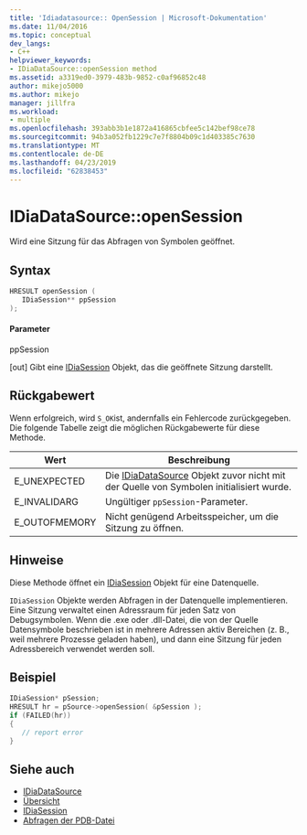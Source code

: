```yaml
---
title: 'Idiadatasource:: OpenSession | Microsoft-Dokumentation'
ms.date: 11/04/2016
ms.topic: conceptual
dev_langs:
- C++
helpviewer_keywords:
- IDiaDataSource::openSession method
ms.assetid: a3319ed0-3979-483b-9852-c0af96852c48
author: mikejo5000
ms.author: mikejo
manager: jillfra
ms.workload:
- multiple
ms.openlocfilehash: 393abb3b1e1872a416865cbfee5c142bef98ce78
ms.sourcegitcommit: 94b3a052fb1229c7e7f8804b09c1d403385c7630
ms.translationtype: MT
ms.contentlocale: de-DE
ms.lasthandoff: 04/23/2019
ms.locfileid: "62838453"
---
```

# <a name="idiadatasourceopensession"></a>IDiaDataSource::openSession
Wird eine Sitzung für das Abfragen von Symbolen geöffnet.

## <a name="syntax"></a>Syntax

```C++
HRESULT openSession ( 
   IDiaSession** ppSession
);
```

#### <a name="parameters"></a>Parameter
ppSession

[out] Gibt eine [IDiaSession](../../debugger/debug-interface-access/idiasession.md) Objekt, das die geöffnete Sitzung darstellt.

## <a name="return-value"></a>Rückgabewert
Wenn erfolgreich, wird `S_OK`ist, andernfalls ein Fehlercode zurückgegeben. Die folgende Tabelle zeigt die möglichen Rückgabewerte für diese Methode.

|Wert|Beschreibung|
|-----------|-----------------|
|E_UNEXPECTED|Die [IDiaDataSource](../../debugger/debug-interface-access/idiadatasource.md) Objekt zuvor nicht mit der Quelle von Symbolen initialisiert wurde.|
|E_INVALIDARG|Ungültiger `ppSession`-Parameter.|
|E_OUTOFMEMORY|Nicht genügend Arbeitsspeicher, um die Sitzung zu öffnen.|

## <a name="remarks"></a>Hinweise
Diese Methode öffnet ein [IDiaSession](../../debugger/debug-interface-access/idiasession.md) Objekt für eine Datenquelle.

`IDiaSession` Objekte werden Abfragen in der Datenquelle implementieren. Eine Sitzung verwaltet einen Adressraum für jeden Satz von Debugsymbolen. Wenn die .exe oder .dll-Datei, die von der Quelle Datensymbole beschrieben ist in mehrere Adressen aktiv Bereichen (z. B., weil mehrere Prozesse geladen haben), und dann eine Sitzung für jeden Adressbereich verwendet werden soll.

## <a name="example"></a>Beispiel

```C++
IDiaSession* pSession;
HRESULT hr = pSource->openSession( &pSession );
if (FAILED(hr))
{
   // report error
}
```

## <a name="see-also"></a>Siehe auch
- [IDiaDataSource](../../debugger/debug-interface-access/idiadatasource.md)
- [Übersicht](../../debugger/debug-interface-access/overview-debug-interface-access-sdk.md)
- [IDiaSession](../../debugger/debug-interface-access/idiasession.md)
- [Abfragen der PDB-Datei](../../debugger/debug-interface-access/querying-the-dot-pdb-file.md)

